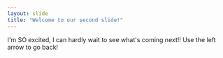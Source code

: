 ```yaml
---
layout: slide
title: "Welcome to our second slide!"
---
```

I'm SO excited, I can hardly wait to see what's coming next!! 
Use the left arrow to go back!
